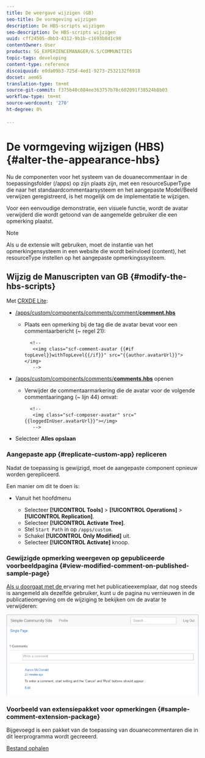```yaml
---
title: De weergave wijzigen (GB)
seo-title: De vormgeving wijzigen
description: De HBS-scripts wijzigen
seo-description: De HBS-scripts wijzigen
uuid: cff24505-dbb3-4312-9b1b-c1693b8d1c98
contentOwner: User
products: SG_EXPERIENCEMANAGER/6.5/COMMUNITIES
topic-tags: developing
content-type: reference
discoiquuid: e0da09b3-725d-4ed1-9273-2532132f6918
docset: aem65
translation-type: tm+mt
source-git-commit: f375b40c084ee363757b78c602091f38524b8b03
workflow-type: tm+mt
source-wordcount: '270'
ht-degree: 0%

---
```



# De vormgeving wijzigen (HBS) {#alter-the-appearance-hbs}

Nu de componenten voor het systeem van de douanecommentaar in de toepassingsfolder (/apps) op zijn plaats zijn, met een resourceSuperType die naar het standaardcommentaarsysteem en het aangepaste Model/Beeld verwijzen geregistreerd, is het mogelijk om de implementatie te wijzigen.

Voor een eenvoudige demonstratie, een visuele functie, wordt de avatar verwijderd die wordt getoond van de aangemelde gebruiker die een opmerking plaatst.

>[!NOTE]
>
>Als u de extensie wilt gebruiken, moet de instantie van het opmerkingensysteem in een website die wordt beïnvloed (content), het resourceType instellen op het aangepaste opmerkingssysteem.

## Wijzig de Manuscripten van GB {#modify-the-hbs-scripts}

Met [CRXDE Lite](/help/sites-developing/developing-with-crxde-lite.md):

* [/apps/custom/components/comments/comment/**comment.hbs**](https://localhost:4502/crx/de/index.jsp#/apps/custom/components/comments/comment/comment.hbs)

   * Plaats een opmerking bij de tag die de avatar bevat voor een commentaarbericht (~ regel 21):

      ```
        <!--
         <<img class="scf-comment-avatar {{#if topLevel}}withTopLevel{{/if}}" src="{{author.avatarUrl}}"></img>
         -->
      ```

* [/apps/custom/components/comments/**comments.hbs**](https://localhost:4502/crx/de/index.jsp#/apps/custom/components/comments/comments.hbs) openen

   * Verwijder de commentaarmarkering die de avatar voor de volgende commentaaringang (~ lijn 44) omvat:

      ```
        <!--
         <img class="scf-composer-avatar" src="{{loggedInUser.avatarUrl}}"></img>
         -->
      ```

* Selecteer **Alles opslaan**

### Aangepaste app {#replicate-custom-app} repliceren

Nadat de toepassing is gewijzigd, moet de aangepaste component opnieuw worden gerepliceerd.

Een manier om dit te doen is:

* Vanuit het hoofdmenu

   * Selecteer **[!UICONTROL Tools]** > **[!UICONTROL Operations]** > **[!UICONTROL Replication]**.
   * Selecteer **[!UICONTROL Activate Tree]**.
   * Stel `Start Path` in op `/apps/custom`.
   * Schakel **[!UICONTROL Only Modified]** uit.
   * Selecteer **[!UICONTROL Activate]** knoop.

### Gewijzigde opmerking weergeven op gepubliceerde voorbeeldpagina {#view-modified-comment-on-published-sample-page}

[Als u doorgaat met de ](/help/communities/extend-sample-page.md#publish-sample-page) ervaring met het publicatieexemplaar, dat nog steeds is aangemeld als dezelfde gebruiker, kunt u de pagina nu vernieuwen in de publicatieomgeving om de wijziging te bekijken om de avatar te verwijderen:

![view-modified-content](assets/view-modified-content.png)

### Voorbeeld van extensiepakket voor opmerkingen {#sample-comment-extension-package}

Bijgevoegd is een pakket van de toepassing van douanecommentaren die in dit leerprogramma wordt gecreeerd.

[Bestand ophalen](assets/sample-comment-extension-6-1-fp3.zip)
